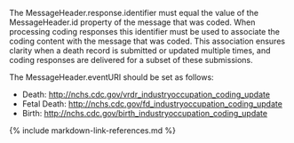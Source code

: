 
The MessageHeader.response.identifier must equal the value of the MessageHeader.id property of the message that was coded. When processing coding responses this identifier must be used to associate the coding content with the message that was coded. This association ensures clarity when a death record is submitted or updated multiple times, and coding responses are delivered for a subset of these submissions.

The MessageHeader.eventURI should be set as follows:
* Death: http://nchs.cdc.gov/vrdr_industryoccupation_coding_update	
* Fetal Death: http://nchs.cdc.gov/fd_industryoccupation_coding_update	
* Birth: http://nchs.cdc.gov/birth_industryoccupation_coding_update

{% include markdown-link-references.md %}